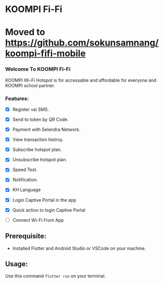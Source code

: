 # KOOMPI Fi-Fi

# Moved to https://github.com/sokunsamnang/koompi-fifi-mobile

### Welcome To KOOMPI Fi-Fi 

KOOMPI Wi-Fi Hotspot is for accessable and affordable for everyone and  KOOMPI school partner.


### Features:

- [x] Register vai SMS. 
- [x] Send to token by QR Code.
- [x] Payment with Selendra Network.
- [x] View transaction histroy.
- [x] Subscribe hotspot plan.
- [x] Unsubscribe hotspot plan.
- [x] Speed Test.
- [x] Notification.
- [x] KH Language
- [x] Login Captive Portal in the app
- [x] Quick action to login Captive Portal
- [ ] Connect Wi-Fi From App


## Prerequisite: 

* Installed Flutter and Android Studio or VSCode on your machine.


## Usage:

Use this command `flutter run` on your terminal.
